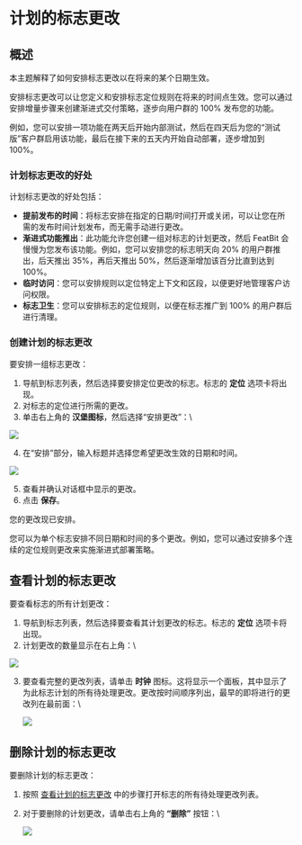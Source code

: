 # 计划的标志更改

## 概述

本主题解释了如何安排标志更改以在将来的某个日期生效。

安排标志更改可以让您定义和安排标志定位规则在将来的时间点生效。您可以通过安排增量步骤来创建渐进式交付策略，逐步向用户群的 100% 发布您的功能。

例如，您可以安排一项功能在两天后开始内部测试，然后在四天后为您的“测试版”客户群启用该功能，最后在接下来的五天内开始自动部署，逐步增加到 100%。

### 计划标志更改的好处

计划标志更改的好处包括：

* **提前发布的时间**：将标志安排在指定的日期/时间打开或关闭，可以让您在所需的发布时间计划发布，而无需手动进行更改。
* **渐进式功能推出**：此功能允许您创建一组对标志的计划更改，然后 FeatBit 会慢慢为您发布该功能。例如，您可以安排您的标志明天向 20% 的用户群推出，后天推出 35%，再后天推出 50%，然后逐渐增加该百分比直到达到 100%。
* **临时访问**：您可以安排规则以定位特定上下文和区段，以便更好地管理客户访问权限。
* **标志卫生**：您可以安排标志的定位规则，以便在标志推广到 100% 的用户群后进行清理。

### 创建计划的标志更改 

要安排一组标志更改：

1. 导航到标志列表，然后选择要安排定位更改的标志。标志的 **定位** 选项卡将出现。
2. 对标志的定位进行所需的更改。
3. 单击右上角的 **汉堡图标**，然后选择“安排更改”：\

![](../../feature-flags/assets/feature-workflow/scheduled-flag-changes/001.webp)

4. 在“安排”部分，输入标题并选择您希望更改生效的日期和时间。

![](../../feature-flags/assets/feature-workflow/scheduled-flag-changes/002.webp)

5. 查看并确认对话框中显示的更改。
6. 点击 **保存**。

您的更改现已安排。

您可以为单个标志安排不同日期和时间的多个更改。例如，您可以通过安排多个连续的定位规则更改来实施渐进式部署策略。

## 查看计划的标志更改

要查看标志的所有计划更改：

1. 导航到标志列表，然后选择要查看其计划更改的标志。标志的 **定位** 选项卡将出现。
2. 计划更改的数量显示在右上角：\

![](../../feature-flags/assets/feature-workflow/scheduled-flag-changes/003.png)

3. 要查看完整的更改列表，请单击 **时钟** 图标。这将显示一个面板，其中显示了为此标志计划的所有待处理更改。更改按时间顺序列出，最早的即将进行的更改列在最前面：\

    ![](../../feature-flags/assets/feature-workflow/scheduled-flag-changes/004.webp)

## 删除计划的标志更改 

要删除计划的标志更改：

1. 按照 [查看计划的标志更改](scheduled-flag-changes.md#viewing-scheduled-flag-changes) 中的步骤打开标志的所有待处理更改列表。
2. 对于要删除的计划更改，请单击右上角的 **“删除”** 按钮：\

    ![](../../feature-flags/assets/feature-workflow/scheduled-flag-changes/005.png)
